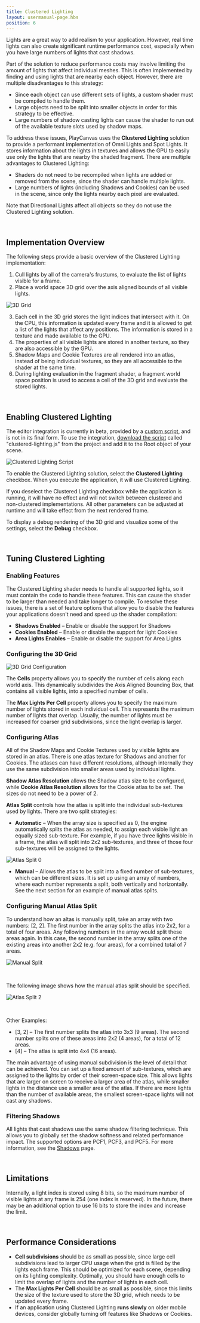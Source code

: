 ```yaml
---
title: Clustered Lighting
layout: usermanual-page.hbs
position: 6
---
```


Lights are a great way to add realism to your application. However, real time lights can also create significant runtime performance cost, especially when you have large numbers of lights that cast shadows.

Part of the solution to reduce performance costs may involve limiting the amount of lights that affect individual meshes. This is often implemented by finding and using lights that are nearby each object. However, there are multiple disadvantages to this strategy:
- Since each object can use different sets of lights, a custom shader must be compiled to handle them.
- Large objects need to be split into smaller objects in order for this strategy to be effective.
- Large numbers of shadow casting lights can cause the shader to run out of the available texture slots used by shadow maps.

To address these issues, PlayCanvas uses the **Clustered Lighting** solution to provide a performant implementation of Omni Lights and Spot Lights. It stores information about the lights in textures and allows the GPU to easily use only the lights that are nearby the shaded fragment. There are multiple advantages to Clustered Lighting:
- Shaders do not need to be recompiled when lights are added or removed from the scene, since the shader can handle multiple lights.
- Large numbers of lights (including Shadows and Cookies) can be used in the scene, since only the lights nearby each pixel are evaluated.

Note that Directional Lights affect all objects so they do not use the Clustered Lighting solution.

<br/>



## Implementation Overview

The following steps provide a basic overview of the Clustered Lighting implementation:

1. Cull lights by all of the camera's frustums, to evaluate the list of lights visible for a frame.
2. Place a world space 3D grid over the axis aligned bounds of all visible lights.

![3D Grid][3d-grid]

3. Each cell in the 3D grid stores the light indices that intersect with it. On the CPU, this information is updated every frame and it is allowed to get a list of the lights that affect any positions. The information is stored in a texture and made available to the GPU.
4. The properties of all visible lights are stored in another texture, so they are also accessible by the GPU.
5. Shadow Maps and Cookie Textures are all rendered into an atlas, instead of being individual textures, so they are all accessible to the shader at the same time.
6. During lighting evaluation in the fragment shader, a fragment world space position is used to access a cell of the 3D grid and evaluate the stored lights.

<br/>



## Enabling Clustered Lighting

<div class="alert alert-info">
    The editor integration is currently in beta, provided by a <a href="https://playcanvas.com/project/915638/overview/cluster-lighting-script">custom script</a>, and is not in its final form. To use the integration, <a href="https://developer.playcanvas.com/en/user-manual/designer/assets/#copy-and-paste-between-projects">download the script</a> called "clustered-lighting.js" from the project and add it to the Root object of your scene.
</div>

![Clustered Lighting Script][clustered-lighting-ui]

To enable the Clustered Lighting solution, select the **Clustered Lighting** checkbox. When you execute the application, it will use Clustered Lighting.

If you deselect the Clustered Lighting checkbox while the application is running, it will have no effect and will not switch between clustered and non-clustered implementations. All other parameters can be adjusted at runtime and will take effect from the next rendered frame.

To display a debug rendering of the 3D grid and visualize some of the settings, select the **Debug** checkbox.

<br/>



## Tuning Clustered Lighting

### Enabling Features

The Clustered Lighting shader needs to handle all supported lights, so it must contain the code to handle these features. This can cause the shader to be larger than needed and take longer to compile. To resolve these issues, there is a set of feature options that allow you to disable the features your applications doesn't need and speed up the shader compilation:

- **Shadows Enabled** – Enable or disable the support for Shadows
- **Cookies Enabled** – Enable or disable the support for light Cookies
- **Area Lights Enables** – Enable or disable the support for Area Lights

### Configuring the 3D Grid

![3D Grid Configuration][3d-grid-config]

The **Cells** property allows you to specify the number of cells along each world axis. This dynamically subdivides the Axis Aligned Bounding Box, that contains all visible lights, into a specified number of cells.

The **Max Lights Per Cell** property allows you to specify the maximum number of lights stored in each individual cell. This represents the maximum number of lights that overlap. Usually, the number of lights must be increased for coarser grid subdivisions, since the light overlap is larger.

### Configuring Atlas

All of the Shadow Maps and Cookie Textures used by visible lights are stored in an atlas. There is one atlas texture for Shadows and another for Cookies. The atlases can have different resolutions, although internally they use the same subdivision into smaller areas used by individual lights.

**Shadow Atlas Resolution** allows the Shadow atlas size to be configured, while **Cookie Atlas Resolution** allows for the Cookie atlas to be set. The sizes do not need to be a power of 2.

**Atlas Split** controls how the atlas is split into the individual sub-textures used by lights. There are two split strategies:

- **Automatic** – When the array size is specified as 0, the engine automatically splits the atlas as needed, to assign each visible light an equally sized sub-texture. For example, if you have three lights visible in a frame, the atlas will split into 2x2 sub-textures, and three of those four sub-textures will be assigned to the lights.

![Atlas Split 0][atlas-split-0]

- **Manual** – Allows the atlas to be split into a fixed number of sub-textures, which can be different sizes. It is set up using an array of numbers, where each number represents a split, both vertically and horizontally. See the next section for an example of manual atlas splits.

### Configuring Manual Atlas Split

To understand how an altas is manually split, take an array with two numbers: [2, 2]. The first number in the array splits the atlas into 2x2, for a total of four areas. Any following numbers in the array would split these areas again. In this case, the second number in the array splits one of the existing areas into another 2x2 (e.g. four areas), for a combined total of 7 areas.

![Manual Split][manual-split]

<br/>

The following image shows how the manual atlas split should be specified.

![Atlas Split 2][atlas-split-2]

<br/>

Other Examples:
- [3, 2] – The first number splits the atlas into 3x3 (9 areas). The second number splits one of these areas into 2x2 (4 areas), for a total of 12 areas.
- [4] – The atlas is split into 4x4 (16 areas).


The main advantage of using manual subdivision is the level of detail that can be achieved. You can set up a fixed amount of sub-textures, which are assigned to the lights by order of their screen-space size. This allows lights that are larger on screen to receive a larger area of the atlas, while smaller lights in the distance use a smaller area of the atlas. If there are more lights than the number of available areas, the smallest screen-space lights will not cast any shadows.

### Filtering Shadows

All lights that cast shadows use the same shadow filtering technique. This allows you to globally set the shadow softness and related performance impact. The supported options are PCF1, PCF3, and PCF5. For more information, see the [Shadows][shadows] page.

<br/>



## Limitations

Internally, a light index is stored using 8 bits, so the maximum number of visible lights at any frame is 254 (one index is reserved). In the future, there may be an additional option to use 16 bits to store the index and increase the limit.

<br/>



## Performance Considerations

- **Cell subdivisions** should be as small as possible, since large cell subdivisions lead to larger CPU usage when the grid is filled by the lights each frame. This should be optimized for each scene, depending on its lighting complexity. Optimally, you should have enough cells to limit the overlap of lights and the number of lights in each cell.
- The **Max Lights Per Cell** should be as small as possible, since this limits the size of the texture used to store the 3D grid, which needs to be updated every frame.
- If an application using Clustered Lighting **runs slowly** on older mobile devices, consider globally turning off features like Shadows or Cookies.



[3d-grid]: /images/user-manual/graphics/lighting/lights/3d_grid.png
[3d-grid-config]: /images/user-manual/graphics/lighting/lights/3d_grid_config.png
[atlas-split-0]: /images/user-manual/graphics/lighting/lights/atlas_split_0.png
[atlas-split-2]: /images/user-manual/graphics/lighting/lights/atlas_split_2.png
[manual-split]: /images/user-manual/graphics/lighting/lights/manual_split.png
[clustered-lighting-ui]: /images/user-manual/graphics/lighting/lights/clustered_lighting_ui.png

[shadows]: /en/user-manual/graphics/lighting/shadows/#soft-shadows-vs-hard-shadows
